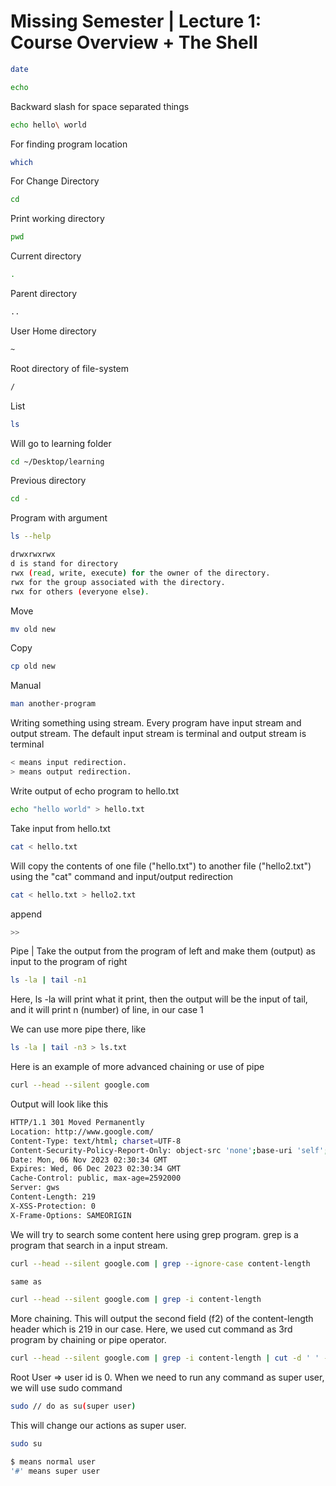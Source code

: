 # Missing Semester | Lecture 1: Course Overview + The Shell

```sh
date
```

```sh
echo
```

Backward slash for space separated things

```sh
echo hello\ world
```

For finding program location

```sh
which
```

For Change Directory

```sh
cd
```

Print working directory

```sh
pwd
```

Current directory

```sh
.
```

Parent directory

```sh
..
```

User Home directory

```sh
~
```

Root directory of file-system

```sh
/
```

List

```sh
ls
```

Will go to learning folder

```sh
cd ~/Desktop/learning
```

Previous directory

```sh
cd -
```

Program with argument

```sh
ls --help
```

```sh
drwxrwxrwx
d is stand for directory
rwx (read, write, execute) for the owner of the directory.
rwx for the group associated with the directory.
rwx for others (everyone else).
```

Move

```sh
mv old new
```

Copy

```sh
cp old new
```

Manual

```sh
man another-program
```

Writing something using stream. Every program have input stream and output stream.
The default input stream is terminal and output stream is terminal

```sh
< means input redirection.
> means output redirection.

```

Write output of echo program to hello.txt

```sh
echo "hello world" > hello.txt
```

Take input from hello.txt

```sh
cat < hello.txt
```

Will copy the contents of one file ("hello.txt") to another file ("hello2.txt") using the "cat" command and input/output redirection

```sh
cat < hello.txt > hello2.txt
```

append

```sh
>>
```

Pipe | Take the output from the program of left and make them (output) as input to the program of right

```sh
ls -la | tail -n1
```

Here, ls -la will print what it print, then the output will be the input of tail, and it will print n (number) of line, in our case 1

We can use more pipe there, like

```sh
ls -la | tail -n3 > ls.txt
```

Here is an example of more advanced chaining or use of pipe

```sh
curl --head --silent google.com
```

Output will look like this

```sh
HTTP/1.1 301 Moved Permanently
Location: http://www.google.com/
Content-Type: text/html; charset=UTF-8
Content-Security-Policy-Report-Only: object-src 'none';base-uri 'self';script-src 'nonce-kMCk_-9Q_s0O0u8H1EMolg' 'strict-dynamic' 'report-sample' 'unsafe-eval' 'unsafe-inline' https: http:;report-uri https://csp.withgoogle.com/csp/gws/other-hp
Date: Mon, 06 Nov 2023 02:30:34 GMT
Expires: Wed, 06 Dec 2023 02:30:34 GMT
Cache-Control: public, max-age=2592000
Server: gws
Content-Length: 219
X-XSS-Protection: 0
X-Frame-Options: SAMEORIGIN

```

We will try to search some content here using grep program. grep is a program that search in a input stream.

```sh
curl --head --silent google.com | grep --ignore-case content-length

same as

curl --head --silent google.com | grep -i content-length 
```

More chaining. This will output the second field (f2) of the content-length header which is 219 in our case.
Here, we used cut command as 3rd program by chaining or pipe operator.

```sh
curl --head --silent google.com | grep -i content-length | cut -d ' ' -f2 
```

Root User => user id is 0.
When we need to run any command as super user, we will use sudo command

```sh
sudo // do as su(super user)
```

This will change our actions as super user.

```sh
sudo su
```

```sh
$ means normal user
'#' means super user
```
